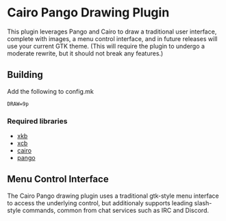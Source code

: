 # Cairo Pango Drawing Plugin

This plugin leverages Pango and Cairo to draw a traditional user interface, complete with images, a menu control interface, and in future releases will use your current GTK theme. (This will require the plugin to undergo a moderate rewrite, but it should not break any features.)

## Building

Add the following to config.mk

```
DRAW=9p

```

### Required libraries

 - [xkb](https://www.x.org/wiki/XKB)
 - [xcb](https://xcb.freedesktop.org)
 - [cairo](https://www.cairographics.org)
 - [pango](https://www.pango.org)

## Menu Control Interface

The Cairo Pango drawing plugin uses a traditional gtk-style menu interface to access the underlying control, but additionaly supports leading slash-style commands, common from chat services such as IRC and Discord. 
